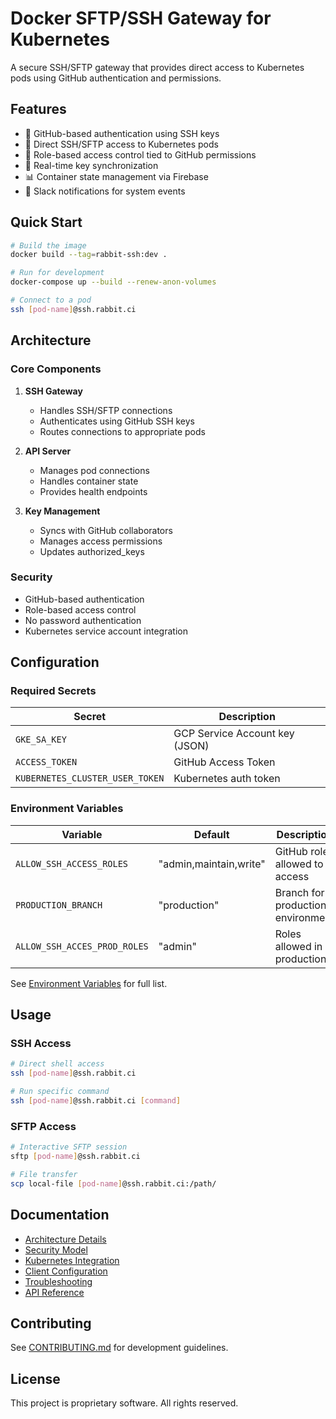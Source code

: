 # Docker SFTP/SSH Gateway for Kubernetes

A secure SSH/SFTP gateway that provides direct access to Kubernetes pods using GitHub authentication and permissions.

## Features

- 🔐 GitHub-based authentication using SSH keys
- 🚀 Direct SSH/SFTP access to Kubernetes pods
- 👥 Role-based access control tied to GitHub permissions
- 🔄 Real-time key synchronization
- 📊 Container state management via Firebase
- 🔔 Slack notifications for system events

## Quick Start

```bash
# Build the image
docker build --tag=rabbit-ssh:dev .

# Run for development
docker-compose up --build --renew-anon-volumes

# Connect to a pod
ssh [pod-name]@ssh.rabbit.ci
```

## Architecture

### Core Components

1. **SSH Gateway**
   - Handles SSH/SFTP connections
   - Authenticates using GitHub SSH keys
   - Routes connections to appropriate pods

2. **API Server**
   - Manages pod connections
   - Handles container state
   - Provides health endpoints

3. **Key Management**
   - Syncs with GitHub collaborators
   - Manages access permissions
   - Updates authorized_keys

### Security

- GitHub-based authentication
- Role-based access control
- No password authentication
- Kubernetes service account integration

## Configuration

### Required Secrets

| Secret | Description |
|--------|-------------|
| `GKE_SA_KEY` | GCP Service Account key (JSON) |
| `ACCESS_TOKEN` | GitHub Access Token |
| `KUBERNETES_CLUSTER_USER_TOKEN` | Kubernetes auth token |

### Environment Variables

| Variable | Default | Description |
|----------|---------|-------------|
| `ALLOW_SSH_ACCESS_ROLES` | "admin,maintain,write" | GitHub roles allowed to access |
| `PRODUCTION_BRANCH` | "production" | Branch for production environment |
| `ALLOW_SSH_ACCES_PROD_ROLES` | "admin" | Roles allowed in production |

See [Environment Variables](docs/environment.md) for full list.

## Usage

### SSH Access
```bash
# Direct shell access
ssh [pod-name]@ssh.rabbit.ci

# Run specific command
ssh [pod-name]@ssh.rabbit.ci [command]
```

### SFTP Access
```bash
# Interactive SFTP session
sftp [pod-name]@ssh.rabbit.ci

# File transfer
scp local-file [pod-name]@ssh.rabbit.ci:/path/
```

## Documentation

- [Architecture Details](docs/architecture.md)
- [Security Model](docs/security.md)
- [Kubernetes Integration](docs/kubernetes.md)
- [Client Configuration](docs/client-configuration.md)
- [Troubleshooting](docs/troubleshooting.md)
- [API Reference](docs/api.md)

## Contributing

See [CONTRIBUTING.md](docs/contributing.md) for development guidelines.

## License

This project is proprietary software. All rights reserved.

